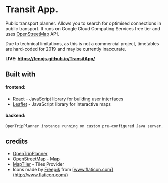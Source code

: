 # Transit App.

Public transport planner. Allows you to search for optimised connections in public transport. It runs on Google Cloud Computing Services free tier and uses [OpenStreetMap](https://www.openstreetmap.org/copyright) API.

Due to technical limitations, as this is not a commercial project, timetables are hard-coded for 2019 and may be currently inaccurate.

**LIVE: https://fenojs.github.io/TransitApp/**

## Built with

#### frontend:

- [React](https://reactjs.org/) - JavaScript library for building user interfaces
- [Leaflet](https://leafletjs.com/) - JavaScript library for interactive maps

#### backend:

```
OpenTripPlanner instance running on custom pre-configured Java server.
```

## credits

- [OpenTripPlanner](http://docs.opentripplanner.org/en/latest/)
- [OpenStreetMap](https://www.openstreetmap.org/copyright) - Map
- [MapTiler](https://www.maptiler.com/copyright/) - Tiles Provider
- Icons made by [Freepik](https://www.flaticon.com/authors/freepik) from [www.flaticon.com](http://www.flaticon.com/)
